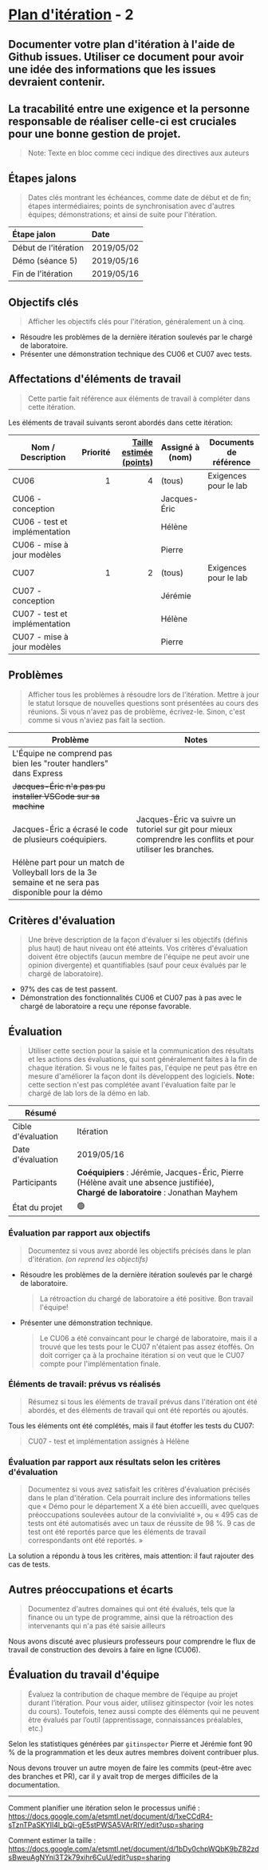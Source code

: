 # [Plan d'itération](#commentPlanifier "Comment planifier?") - 2

## Documenter votre plan d'itération à l'aide de Github issues.  Utiliser ce document pour avoir une idée des informations que les issues devraient contenir.

## La tracabilité entre une exigence et la personne responsable de réaliser celle-ci est cruciales pour une bonne gestion de projet.

> Note: Texte en bloc comme ceci indique des directives aux auteurs

## Étapes jalons

> Dates clés montrant les échéances, comme date de début et de fin; étapes intermédiaires; points de synchronisation avec d'autres équipes; démonstrations; et ainsi de suite pour l'itération.

| Étape jalon          | Date       |
| :------------------- | :--------- |
| Début de l'itération | 2019/05/02 |
| Démo (séance 5)      | 2019/05/16 |
| Fin de l'itération   | 2019/05/16 |

## Objectifs clés

> Afficher les objectifs clés pour l'itération, généralement un à cinq.

- Résoudre les problèmes de la dernière itération soulevés par le chargé de laboratoire.
- Présenter une démonstration technique des CU06 et CU07 avec tests.

## Affectations d'éléments de travail

> Cette partie fait référence aux éléments de travail à compléter dans cette itération.

Les éléments de travail suivants seront abordés dans cette itération:

| Nom / Description                | Priorité | [Taille estimée (points)](#commentEstimer "Comment estimer?") | Assigné à (nom) | Documents de référence |
| -------------------------------- | -------: | --------------------------: | --------------- | ---------------------- |
| CU06                             | 1        | 4                           | (tous)          | Exigences pour le lab  |
|   CU06 - conception                |          |                             | Jacques-Éric    |                        |
|   CU06 - test et implémentation     |          |                             | Hélène          |                        |
|   CU06 - mise à jour modèles |          |                             | Pierre          |                        |
| CU07                             | 1        | 2                           | (tous)          | Exigences pour le lab  |
| CU07 - conception                |          |                             | Jérémie         |                        |
| CU07 - test et implémentation     |          |                             | Hélène          |                        |
| CU07 - mise à jour modèles |          |                             | Pierre          |                        |

## Problèmes

> Afficher tous les problèmes à résoudre lors de l'itération. Mettre à jour le statut lorsque de nouvelles questions sont présentées au cours des réunions.
> Si vous n'avez pas de problème, écrivez-le. Sinon, c'est comme si vous n'aviez pas fait la section.

| Problème                                                                                             | Notes |
| ---------------------------------------------------------------------------------------------------- | ----- |
| L'Équipe ne comprend pas bien les "router handlers" dans Express                                     |       |
| <del>Jacques-Éric n'a pas pu installer VSCode sur sa machine</del>                                   |       |
| Jacques-Éric a écrasé le code de plusieurs coéquipiers. | Jacques-Éric va suivre un tutoriel sur git pour mieux comprendre les conflits et pour utiliser les branches. |
| Hélène part pour un match de Volleyball lors de la 3e semaine et ne sera pas disponible pour la démo |       |

## Critères d'évaluation

> Une brève description de la façon d'évaluer si les objectifs (définis plus haut) de haut niveau ont été atteints. 
> Vos critères d'évaluation doivent être objectifs (aucun membre de l'équipe ne peut avoir une opinion divergente) et quantifiables (sauf pour ceux évalués par le chargé de laboratoire).

- 97% des cas de test passent.
- Démonstration des fonctionnalités CU06 et CU07 pas à pas avec le chargé de laboratoire a reçu une réponse favorable.

## Évaluation

> Utiliser cette section pour la saisie et la communication des résultats et les actions des évaluations, qui sont généralement faites à la fin de chaque itération. Si vous ne le faites pas, l'équipe ne peut pas être en mesure d'améliorer la façon dont ils développent des logiciels.
> **Note:** cette section n'est pas complétée avant l'évaluation faite par le chargé de lab lors de la démo en lab.

<!-- GitHub ne supporte pas les tables sans entête: https://stackoverflow.com/a/17543474/1168342 -->
| Résumé | |
| ------------------------------------- | ------------------------------------------------------------------------ |
| Cible d'évaluation                    | Itération <!-- *Cela pourrait être toute l'itération ou simplement un composant spécifique* -->                            |
| Date d'évaluation  |   2019/05/16 |
| Participants       | **Coéquipiers** : Jérémie, Jacques-Éric, Pierre (Hélène avait une absence justifiée),<br> **Chargé de laboratoire** : Jonathan Mayhem |
| État du projet     | 🟢 <!-- 🔴🟠🟢 *Rouge, Orange, ou Vert.* --> |

### Évaluation par rapport aux objectifs

> Documentez si vous avez abordé les objectifs précisés dans le plan d'itération. *(on reprend les objectifs)*

- Résoudre les problèmes de la dernière itération soulevés par le chargé de laboratoire.
    > La rétroaction du chargé de laboratoire a été positive. Bon travail l'équipe!
- Présenter une démonstration technique.
    > Le CU06 a été convaincant pour le chargé de laboratoire, mais il a trouvé que les tests pour le CU07 n'étaient pas assez étoffés. On doit corriger ça à la prochaine itération si on veut que le CU07 compte pour l'implémentation finale.

### Éléments de travail: prévus vs réalisés

> Résumez si tous les éléments de travail prévus dans l'itération ont été abordés, et des éléments de travail qui ont été reportés ou ajoutés.

Tous les éléments ont été complétés, mais il faut étoffer les tests du CU07:

> CU07 - test et implémentation assignés à Hélène

### Évaluation par rapport aux résultats selon les critères d'évaluation

> Documentez si vous avez satisfait les critères d'évaluation précisés dans le plan d'itération. Cela pourrait inclure des informations telles que «&nbsp;Démo pour le département X a été bien accueilli, avec quelques préoccupations soulevées autour de la convivialité&nbsp;», ou «&nbsp;495 cas de tests ont été automatisés avec un taux de réussite de 98&nbsp;%. 9 cas de test ont été reportés parce que les éléments de travail correspondants ont été reportés.&nbsp;»

La solution a répondu à tous les critères, mais attention: il faut rajouter des cas de tests.

## Autres préoccupations et écarts

> Documentez d'autres domaines qui ont été évalués, tels que la finance ou un type de programme, ainsi que la rétroaction des intervenants qui n'a pas été saisie ailleurs

Nous avons discuté avec plusieurs professeurs pour comprendre le flux de travail de construction des devoirs à faire en ligne (CU06).

## Évaluation du travail d'équipe

> Évaluez la contribution de chaque membre de l’équipe au projet durant l’itération. Pour vous aider, utilisez gitinspector (voir les notes du cours). Toutefois, tenez aussi compte des éléments qui ne peuvent être évalués par l’outil (apprentissage, connaissances préalables, etc.)

Selon les statistiques générées par `gitinspector` Pierre et Jérémie font 90 % de la programmation et les deux autres membres doivent contribuer plus.

Nous devons trouver un autre moyen de faire les commits (peut-être avec des branches et PR), car il y avait trop de merges difficiles de la documentation.


---

<a name="commentPlanifier">Comment planifier une itération selon le
    processus unifié :</a>
    <https://docs.google.com/a/etsmtl.net/document/d/1xeCCdR4-sTznTPaSKYIl4l_bQi-gE5stPWSA5VArRlY/edit?usp=sharing>

<a name="commentEstimer">Comment estimer la taille :</a>
    <https://docs.google.com/a/etsmtl.net/document/d/1bDy0chpWQbK9bZ82zdsBweuAgNYni3T2k79xihr6CuU/edit?usp=sharing>
